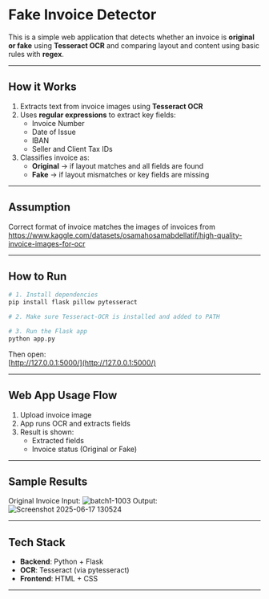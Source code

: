 # Fake Invoice Detector

This is a simple web application that detects whether an invoice is **original or fake** using **Tesseract OCR** and comparing layout and content using basic rules with **regex**.

---

## How it Works

1. Extracts text from invoice images using **Tesseract OCR**
2. Uses **regular expressions** to extract key fields:
   - Invoice Number
   - Date of Issue
   - IBAN
   - Seller and Client Tax IDs
3. Classifies invoice as:
   - **Original** -> if layout matches and all fields are found
   - **Fake** -> if layout mismatches or key fields are missing

---

## Assumption

Correct format of invoice matches the images of invoices from https://www.kaggle.com/datasets/osamahosamabdellatif/high-quality-invoice-images-for-ocr

---

## How to Run

```bash
# 1. Install dependencies
pip install flask pillow pytesseract

# 2. Make sure Tesseract-OCR is installed and added to PATH

# 3. Run the Flask app
python app.py
```

Then open:  
[http://127.0.0.1:5000/](http://127.0.0.1:5000/)

---

## Web App Usage Flow

1. Upload invoice image
2. App runs OCR and extracts fields
3. Result is shown:
   - Extracted fields
   - Invoice status (Original or Fake)

---

## Sample Results

Original Invoice Input:
![batch1-1003](https://github.com/user-attachments/assets/6f813408-e2a4-4a07-b38d-2ea5959a6692)
Output:
![Screenshot 2025-06-17 130524](https://github.com/user-attachments/assets/7045c56c-f30e-454e-9407-c9238c9618a6)

---

## Tech Stack

- **Backend**: Python + Flask
- **OCR**: Tesseract (via pytesseract)
- **Frontend**: HTML + CSS

---
